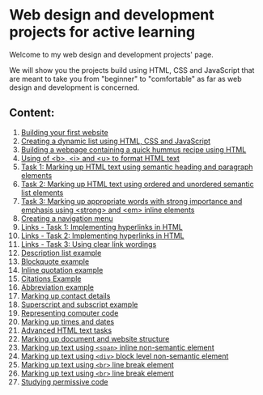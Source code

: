 # Web design and development projects for active learning

Welcome to my web design and development projects' page. 

We will show you the projects build using HTML, CSS and JavaScript that are meant to take you from "beginner" to "comfortable" as far as web design and development is concerned. 

## Content:
<ol>
  <li><a href="https://github.com/olumpeter/web-projects/tree/main/1-test-site">
        Building your first website</a></li>
  <li><a href="https://github.com/olumpeter/web-projects/tree/main/2-dynamic-list">
        Creating a dynamic list using HTML, CSS and JavaScript</a></li>
  <li><a href="https://github.com/olumpeter/web-projects/tree/main/3-quick-hummus-recipe">
        Building a webpage containing a quick hummus recipe using HTML</a></li>
  <li><a href="https://github.com/olumpeter/web-projects/tree/main/4-bold-italic-underline">
        Using of &lt;b&gt;, &lt;i&gt; and &lt;u&gt; to format HTML text</a></li>
  <li><a href="https://github.com/olumpeter/web-projects/tree/main/5-task-1-headings-paragraphs">
        Task 1: Marking up HTML text using semantic heading and paragraph elements</a></li>
  <li><a href="https://github.com/olumpeter/web-projects/tree/main/6-task-2-lists-headings-paragraphs">
        Task 2: Marking up HTML text using ordered and unordered semantic list elements</a></li>
  <li><a href="https://github.com/olumpeter/web-projects/tree/main/7-task-3-emphasis-importance">
        Task 3: Marking up appropriate words with strong importance and emphasis using &lt;strong&gt; and &lt;em&gt; inline elements</a></li>
  <li><a href="https://github.com/olumpeter/web-projects/tree/main/8-navigation-menu">
        Creating a navigation menu</a></li>
  <li><a href="https://github.com/olumpeter/web-projects/tree/main/9-links-task-1-whales">
        Links - Task 1: Implementing hyperlinks in HTML</a></li>
  <li><a href="https://github.com/olumpeter/web-projects/tree/main/10-links-task-2-relative-absolute-paths-document-fragments">
        Links - Task 2: Implementing hyperlinks in HTML</a></li>
  <li><a href="https://github.com/olumpeter/web-projects/tree/main/11-links-task-3-good-link-text">
        Links - Task 3: Using clear link wordings</a></li>
  <li><a href="https://github.com/olumpeter/web-projects/tree/main/12-description-list-example">
        Description list example</a></li>
  <li><a href="https://github.com/olumpeter/web-projects/tree/main/13-blockquote-example">
        Blockquote example</a></li>
  <li><a href="https://github.com/olumpeter/web-projects/tree/main/14-inline-quotation-example">
        Inline quotation example</a></li>
  <li><a href="https://github.com/olumpeter/web-projects/tree/main/15-citations-example">
        Citations Example</a></li>
  <li><a href="https://github.com/olumpeter/web-projects/tree/main/16-abbreviation-example">
        Abbreviation example</a></li>
  <li><a href="https://github.com/olumpeter/web-projects/tree/main/17-contact-details-example">
        Marking up contact details</a></li>
  <li><a href="https://github.com/olumpeter/web-projects/tree/main/18-superscript-and-subscript">
        Superscript and subscript example</a></li>
  <li><a href="https://github.com/olumpeter/web-projects/tree/main/19-representing-computer-code">
        Representing computer code</a></li>
  <li><a href="https://github.com/olumpeter/web-projects/tree/main/20-times-and-dates">
        Marking up times and dates</a></li>
  <li><a href="https://github.com/olumpeter/web-projects/tree/main/21-Advanced-HTML-text-tasks">
        Advanced HTML text tasks</a></li>
  <li><a href="https://github.com/olumpeter/web-projects/tree/main/22-HTML-for-structuring-content">
        Marking up document and website structure</a></li>
  <li><a href="https://github.com/olumpeter/web-projects/tree/main/23-non-semanic-wrappers/span">
        Marking up text using <code>&lt;span&gt;</code> inline non-semantic element</a></li>
  <li><a href="https://github.com/olumpeter/web-projects/tree/main/23-non-semanic-wrappers/div">
        Marking up text using <code>&lt;div&gt;</code> block level non-semantic element</a></li>
  <li><a href="https://github.com/olumpeter/web-projects/tree/main/24-line-breaks-and-horizontal-rules/line-break-element">
        Marking up text using <code>&lt;br&gt;</code> line break element</a></li>
  <li><a href="https://github.com/olumpeter/web-projects/tree/main/24-line-breaks-and-horizontal-rules/thematic-break-element">
        Marking up text using <code>&lt;br&gt;</code> line break element</a></li>
  <li><a href="https://github.com/olumpeter/web-projects/tree/main/25-studying-permissive-code">
        Studying permissive code</li>
</ol>
